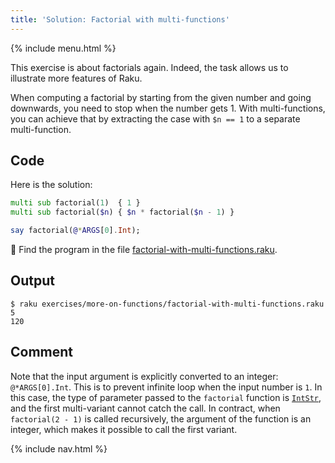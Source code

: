 ```yaml
---
title: 'Solution: Factorial with multi-functions'
---
```


{% include menu.html %}

This exercise is about factorials again. Indeed, the task allows us to illustrate more features of Raku.

When computing a factorial by starting from the given number and going downwards, you need to stop when the number gets 1. With multi-functions, you can achieve that by extracting the case with `$n == 1` to a separate multi-function.

## Code

Here is the solution:

```raku
multi sub factorial(1)  { 1 }
multi sub factorial($n) { $n * factorial($n - 1) }

say factorial(@*ARGS[0].Int);
```

🦋 Find the program in the file [factorial-with-multi-functions.raku](https://github.com/ash/raku-course/blob/master/exercises/more-on-functions/factorial-with-multi-functions.raku).

## Output

```console
$ raku exercises/more-on-functions/factorial-with-multi-functions.raku 5
120
```

## Comment

Note that the input argument is explicitly converted to an integer: `@*ARGS[0].Int`. This is to prevent infinite loop when the input number is `1`. In this case, the type of parameter passed to the `factorial` function is [`IntStr`](/essentials/typed-variables/allomorphs), and the first multi-variant cannot catch the call. In contract, when `factorial(2 - 1)` is called recursively, the argument of the function is an integer, which makes it possible to call the first variant.

{% include nav.html %}
